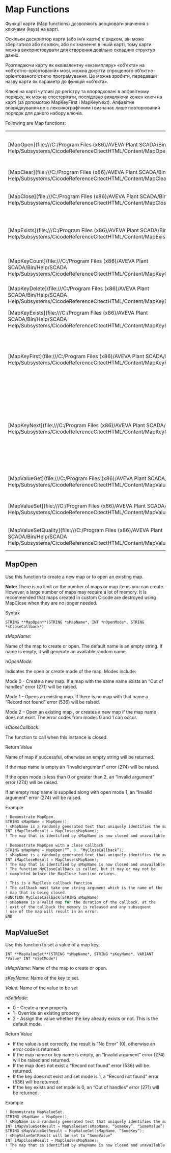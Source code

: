 # Map Functions

Функції карти (Map functions) дозволяють асоціювати значення з ключами (keys) на карті.

Оскільки дескриптор карти (або ім’я карти) є рядком, він може зберігатися або як ключ, або як значення в іншій карті, тому карти можна використовувати для створення довільно складних структур даних.

Розглядаючи карту як еквівалентну «екземпляру» «об’єкта» на «об’єктно-орієнтованій» мові, можна досягти спрощеного об’єктно-орієнтованого стилю програмування. Це можна зробити, передавши назву карти як параметр до функцій «об’єкта».

Ключі на карті чутливі до регістру та впорядковані в алфавітному порядку, як можна спостерігати, послідовно виявляючи кожен ключ на карті (за допомогою MapKeyFirst і MapKeyNext). Алфавітне впорядкування не є лексикографічним і визначає лише повторюваний порядок для даного набору ключів.

Following are Map functions:

|                                                              |                                                              |
| ------------------------------------------------------------ | ------------------------------------------------------------ |
| [MapOpen](file:///C:/Program Files (x86)/AVEVA Plant SCADA/Bin/Help/SCADA Help/Subsystems/CicodeReferenceCitectHTML/Content/MapOpen.html) | Create a new or open an existing map.                        |
| [MapClear](file:///C:/Program Files (x86)/AVEVA Plant SCADA/Bin/Help/SCADA Help/Subsystems/CicodeReferenceCitectHTML/Content/MapClear.html) | Clear all entries in a map.                                  |
| [MapClose](file:///C:/Program Files (x86)/AVEVA Plant SCADA/Bin/Help/SCADA Help/Subsystems/CicodeReferenceCitectHTML/Content/MapClose.html) | Deletes a previously created map.                            |
| [MapExists](file:///C:/Program Files (x86)/AVEVA Plant SCADA/Bin/Help/SCADA Help/Subsystems/CicodeReferenceCitectHTML/Content/MapExists.html) | Check if the map exists using a returned error code.         |
| [MapKeyCount](file:///C:/Program Files (x86)/AVEVA Plant SCADA/Bin/Help/SCADA Help/Subsystems/CicodeReferenceCitectHTML/Content/MapKeyCount.html) | Retrieves the number of keys in a map.                       |
| [MapKeyDelete](file:///C:/Program Files (x86)/AVEVA Plant SCADA/Bin/Help/SCADA Help/Subsystems/CicodeReferenceCitectHTML/Content/MapKeyDelete.html) | Delete a  key and its value from a map.                      |
| [MapKeyExists](file:///C:/Program Files (x86)/AVEVA Plant SCADA/Bin/Help/SCADA Help/Subsystems/CicodeReferenceCitectHTML/Content/MapKeyExists.html) | Check if a  key exists in a map.                             |
| [MapKeyFirst](file:///C:/Program Files (x86)/AVEVA Plant SCADA/Bin/Help/SCADA Help/Subsystems/CicodeReferenceCitectHTML/Content/MapKeyFirst.html) | Retrieves the first  key in a maps so that all the keys in a map can be discovered. |
| [MapKeyNext](file:///C:/Program Files (x86)/AVEVA Plant SCADA/Bin/Help/SCADA Help/Subsystems/CicodeReferenceCitectHTML/Content/MapKeyNext.html) | Retrieves the next key after the supplied key in a map so that all the keys in a map can be discovered. |
| [MapValueGet](file:///C:/Program Files (x86)/AVEVA Plant SCADA/Bin/Help/SCADA Help/Subsystems/CicodeReferenceCitectHTML/Content/MapValueGet.html) | Retrieves the value from a key in a map.                     |
| [MapValueSet](file:///C:/Program Files (x86)/AVEVA Plant SCADA/Bin/Help/SCADA Help/Subsystems/CicodeReferenceCitectHTML/Content/MapValueSet.html) | Sets the value of a key in a map.                            |
| [MapValueSetQuality](file:///C:/Program Files (x86)/AVEVA Plant SCADA/Bin/Help/SCADA Help/Subsystems/CicodeReferenceCitectHTML/Content/MapValueSetQuality.html) | Sets the quality of a value in a map.                        |

## MapOpen

Use this function to create a new map or to open an existing map. 

**Note:** There is no limit on the  number of maps or map items you can create. However, a large number of  maps may require a lot of memory. It is recommended that maps created in custom Cicode are destroyed using MapClose when they are no longer  needed. 

Syntax

```
STRING **MapOpen**(STRING *sMapName*, INT *nOpenMode*, STRING *sCloseCallback*)
```

*sMapName:* 

Name of the map to create or  open. The default name is an empty string. If name is empty, it will  generate an available random name.

*nOpenMode:* 

Indicates the open or create mode of the map. Modes include:

Mode 0 - Create a new map. If a map with the same name exists an “Out of handles” error (271) will be raised.

Mode 1 - Opens an existing map. if there is no map with that name a “Record not found” error (536) will be raised.

Mode 2 – Open an existing map , or creates a new map if the map name does not exist. The error codes  from modes 0 and 1 can occur.

*sCloseCallback:* 

The function to call when this instance is closed.

Return Value

Name of map if successful, otherwise an empty string will be returned.

If the map name is empty an “Invalid argument” error (274) will be raised.

If the open mode is less than 0 or greater than 2, an “Invalid argument” error (274) will be raised.

If an empty map name is supplied along with open mode 1, an “Invalid argument” error (274) will be raised.

Example

```c
! Demonstrate MapOpen.
STRING sMapName = MapOpen();
! sMapName is a randomly generated text that uniquely identifies the map
INT iMapCloseResult = MapClose(sMapName);
! The map that is identified by sMapName is now closed and unavailable
 
! Demonstrate MapOpen with a close callback
STRING sMapName = MapOpen(“”, 0, “MyCloseCallback”);
! sMapName is a randomly generated text that uniquely identifies the map
INT iMapCloseResult = MapClose(sMapName);
! The map that is identified by sMapName is now closed and unavailable
! The function MyCloseCallback is called, but it may or may not be
! completed before the MapClose function returns.

! This is a MapClose callback function
! The callback must take one string argument which is the name of the
! map that is being closed.
FUNCTION MyCloseCallback(STRING sMapName)
! sMapName is a valid map for the duration of the callback, at the
! exit of the callback the memory is released and any subsequent
! use of the map will result in an error.
END		
```

## MapValueSet

Use this function to set a value of a map key. 

```
INT **MapValueSet**(STRING *sMapName*, STRING *sKeyName*, VARIANT *Value* INT *nSetMode*)
```

*sMapName:* Name of the map to create or open. 

*sKeyName:* Name of the key to set.

*Value:* Name of the value to be set

*nSetMode:* 

- 0 - Create a new property
- 1- Override an existing property
- 2 - Assign the value whether the key already exists or not. This is the default mode.

Return Value

- If the value is set correctly, the result is “No Error” (0), otherwise an error code is returned.
- If the map name or key name is empty, an “Invalid argument” error (274) will be raised and returned.
- If the map does not exist a “Record not found” error (536) will be returned.
- If the key does not exist and set mode is 1, a “Record not found” error (536) will be returned.
- If the key exists and set mode is 0, an “Out of handles” error (271) will be returned.

Example

```c
! Demonstrate MapValueSet.
STRING sMapName = MapOpen();
! sMapName is a randomly generated text that uniquely identifies the map
INT iMapValueSetResult = MapValueSet(sMapName, “SomeKey”, “SomeValue”);
STRING sMapValueGetResult = MapValueGet(sMapName, “SomeKey”);
! sMapValueGetResult will be set to “SomeValue”
INT iMapCloseResult = MapClose(sMapName);
! The map that is identified by sMapName is now closed and unavailable		
```